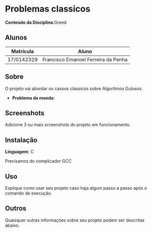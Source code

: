 # Problemas classicos

**Conteúdo da Disciplina**:Greed<br>

## Alunos
|Matrícula | Aluno |
| -- | -- |
| 17/0142329  | Francisco Emanoel Ferreira da Penha |


## Sobre 
O projeto vai abordar os cassos classicos sobre Algoritmos Gulosos.

* **Problema da moeda:**

## Screenshots
Adicione 3 ou mais screenshots do projeto em funcionamento.

## Instalação 
**Linguagem**: C<br>
<!-- **Framework**: (caso exista)<br> -->
Precisamos do complicador GCC

## Uso 
Explique como usar seu projeto caso haja algum passo a passo após o comando de execução.

## Outros 
Quaisquer outras informações sobre seu projeto podem ser descritas abaixo.





